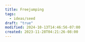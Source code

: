 ```yaml
---
title: Freejumping
tags:
  - ideas/seed
draft: "true"
modified: 2024-10-13T14:46:56-07:00
created: 2023-11-28T04:21:26-08:00
---
```


